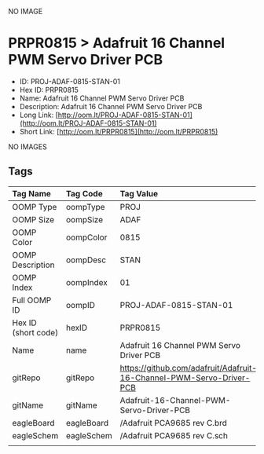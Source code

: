 


  
NO IMAGE  
# PRPR0815 > Adafruit 16 Channel PWM Servo Driver PCB

- ID: PROJ-ADAF-0815-STAN-01
- Hex ID: PRPR0815
- Name: Adafruit 16 Channel PWM Servo Driver PCB
- Description: Adafruit 16 Channel PWM Servo Driver PCB
- Long Link: [http://oom.lt/PROJ-ADAF-0815-STAN-01](http://oom.lt/PROJ-ADAF-0815-STAN-01)
- Short Link: [http://oom.lt/PRPR0815](http://oom.lt/PRPR0815)
  
NO IMAGES  
## Tags
  

|Tag Name|Tag Code|Tag Value|
| :--- | :--- | :--- |
|OOMP Type|oompType|PROJ|
|OOMP Size|oompSize|ADAF|
|OOMP Color|oompColor|0815|
|OOMP Description|oompDesc|STAN|
|OOMP Index|oompIndex|01|
|Full OOMP ID|oompID|PROJ-ADAF-0815-STAN-01|
|Hex ID (short code)|hexID|PRPR0815|
|Name|name|Adafruit 16 Channel PWM Servo Driver PCB|
|gitRepo|gitRepo|https://github.com/adafruit/Adafruit-16-Channel-PWM-Servo-Driver-PCB|
|gitName|gitName|Adafruit-16-Channel-PWM-Servo-Driver-PCB|
|eagleBoard|eagleBoard|/Adafruit PCA9685 rev C.brd|
|eagleSchem|eagleSchem|/Adafruit PCA9685 rev C.sch|
||||
